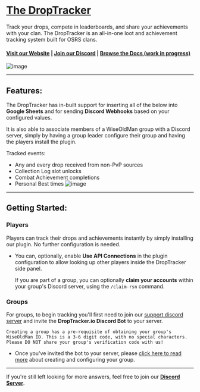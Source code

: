 # [The DropTracker](https://www.droptracker.io/)
Track your drops, compete in leaderboards, and share your achievements with your clan.
The DropTracker is an all-in-one loot and achievement tracking system built for OSRS clans.

#### [Visit our Website](https://www.droptracker.io/) | [Join our Discord](https://www.droptracker.io/discord) | [Browse the Docs (work in progress)](https://www.droptracker.io/wiki)
![image](https://www.droptracker.io/img/clans/2/lb/lootboard.png)

---
## **Features**:
The DropTracker has in-built support for inserting all of the below into **Google Sheets** and for sending **Discord Webhooks** based on your configured values.

It is also able to associate members of a WiseOldMan group with a Discord server, simply by having a group leader configure their group and having the players install the plugin.

Tracked events:
- Any and every drop received from non-PvP sources
- Collection Log slot unlocks
- Combat Achievement completions
- Personal Best times
![image](https://www.droptracker.io/img/drop_embed.png)
---
## **Getting Started**:
### Players
Players can track their drops and achievements instantly by simply installing our plugin. No further configuration is needed.
- You can, optionally, enable **Use API Connections** in the plugin configuration to allow looking up other players inside the DropTracker side panel.

    If you are part of a group, you can optionally **claim your accounts** within your group's Discord server, using the `/claim-rsn` command.

### Groups
For groups, to begin tracking you'll first need to join our [support discord server](https://www.droptracker.io/discord) and invite the **DropTracker.io Discord Bot** to your server.

    Creating a group has a pre-requisite of obtaining your group's WiseOldMan ID. This is a 3-6 digit code, with no special characters. Please DO NOT share your group's verification code with us!

- Once you've invited the bot to your server, please [click here to read more](https://www.droptracker.io/wiki/create-group) about creating and configuring your group.




---
If you're still left looking for more answers, feel free to join our **[Discord Server](https://www.droptracker.io/discord)**.


